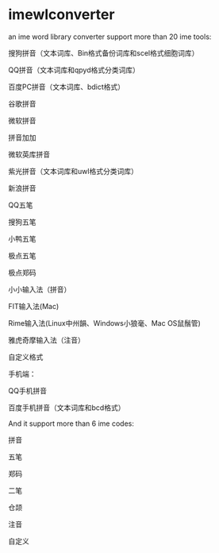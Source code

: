 imewlconverter
==============

an ime word library converter
support more than 20 ime tools:

搜狗拼音（文本词库、Bin格式备份词库和scel格式细胞词库）

QQ拼音（文本词库和qpyd格式分类词库）

百度PC拼音（文本词库、bdict格式）

谷歌拼音

微软拼音

拼音加加

微软英库拼音

紫光拼音（文本词库和uwl格式分类词库）

新浪拼音

QQ五笔

搜狗五笔

小鸭五笔

极点五笔

极点郑码

小小输入法（拼音）

FIT输入法(Mac)

Rime输入法(Linux中州韻、Windows小狼毫、Mac OS鼠鬚管)

雅虎奇摩输入法（注音）

自定义格式

手机端：

QQ手机拼音

百度手机拼音（文本词库和bcd格式）

And it support more than 6 ime codes:

拼音

五笔

郑码

二笔

仓颉

注音

自定义
